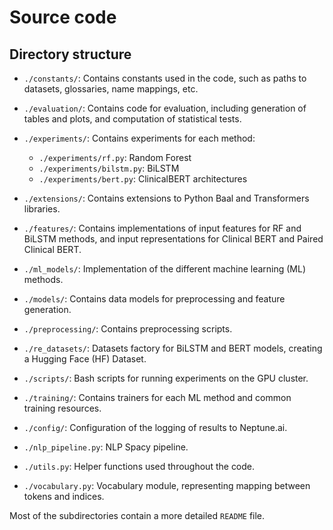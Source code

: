 # Source code 

## Directory structure

- `./constants/`: Contains constants used in the code, such as paths to datasets, glossaries, name mappings, etc.

- `./evaluation/`: Contains code for evaluation, including generation of tables and plots, and computation of statistical tests.

- `./experiments/`: Contains experiments for each method:
  - `./experiments/rf.py`: Random Forest
  - `./experiments/bilstm.py`: BiLSTM
  - `./experiments/bert.py`: ClinicalBERT architectures

- `./extensions/`: Contains extensions to Python Baal and Transformers libraries.

- `./features/`: Contains implementations of input features for RF and BiLSTM methods, and input representations for Clinical BERT and Paired Clinical BERT.

- `./ml_models/`: Implementation of the different machine learning (ML) methods.

- `./models/`: Contains data models for preprocessing and feature generation.

- `./preprocessing/`: Contains preprocessing scripts. 

- `./re_datasets/`: Datasets factory for BiLSTM and BERT models, creating a Hugging Face (HF) Dataset.

- `./scripts/`: Bash scripts for running experiments on the GPU cluster.

- `./training/`: Contains trainers for each ML method and common training resources.

- `./config/`: Configuration of the logging of results to Neptune.ai.

- `./nlp_pipeline.py`: NLP Spacy pipeline.

- `./utils.py`: Helper functions used throughout the code.

- `./vocabulary.py`: Vocabulary module, representing mapping between tokens and indices.


Most of the subdirectories contain a more detailed `README` file.